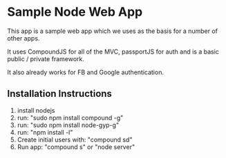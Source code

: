 # Sample Node Web App #
This app is a sample web app which we uses as the basis for a number of other apps.

It uses CompoundJS for all of the MVC, passportJS for auth and is a basic public / private framework.

It also already works for FB and Google authentication.

## Installation Instructions ##

1. install nodejs
2. run: "sudo npm install compound -g"
3. run: "sudo npm install node-gyp-g"
4. run: "npm install -l"
5. Create initial users with: "compound sd"
6. Run app: "compound s" or "node server"